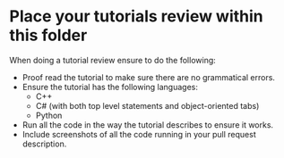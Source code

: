# Place your tutorials review within this folder

When doing a tutorial review ensure to do the following:

- Proof read the tutorial to make sure there are no grammatical errors.
- Ensure the tutorial has the following languages:
  - C++
  - C# (with both top level statements and object-oriented tabs)
  - Python
- Run all the code in the way the tutorial describes to ensure it works.
- Include screenshots of all the code running in your pull request description.
